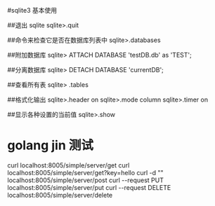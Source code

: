 #sqlite3 基本使用

##退出 sqlite
sqlite>.quit

##命令来检查它是否在数据库列表中
sqlite>.databases

##附加数据库
sqlite> ATTACH DATABASE 'testDB.db' as 'TEST';

##分离数据库
sqlite> DETACH DATABASE 'currentDB';

##查看所有表
sqlite> .tables

##格式化输出 
sqlite>.header on
sqlite>.mode column
sqlite>.timer on

##显示各种设置的当前值
sqlite>.show

# golang jin 测试

curl localhost:8005/simple/server/get
curl localhost:8005/simple/server/get?key=hello
curl -d "" localhost:8005/simple/server/post
curl --request PUT localhost:8005/simple/server/put
curl --request DELETE localhost:8005/simple/server/delete
